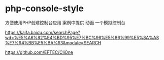 # php-console-style
方便使用PHP创建控制台应用
案例中提供
动画
一个模拟控制台


https://kaifa.baidu.com/searchPage?wd=%E5%A6%82%E4%BD%95%E7%BC%96%E5%86%99%E5%8A%A8%E7%94%BB%E5%BA%93&module=SEARCH

https://github.com/EFTEC/CliOne